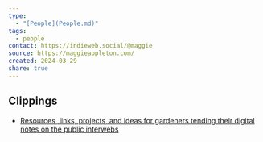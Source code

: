```yaml
---
type:
  - "[People](People.md)"
tags:
  - people
contact: https://indieweb.social/@maggie
source: https://maggieappleton.com/
created: 2024-03-29
share: true
---
```


## Clippings
- [Resources, links, projects, and ideas for gardeners tending their digital notes on the public interwebs](../Clippings/Resources,%20links,%20projects,%20and%20ideas%20for%20gardeners%20tending%20their%20digital%20notes%20on%20the%20public%20interwebs.md)

